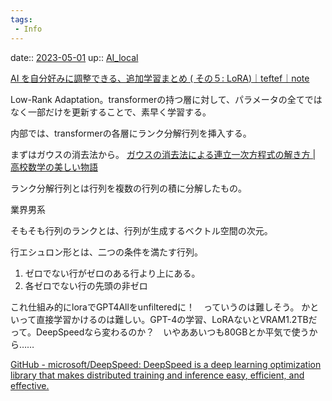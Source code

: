 ```yaml
---
tags:
 - Info
---
```


date:: [2023-05-01](/Daily_Note/2023-05-01.md)
up:: [AI_local](../Bar/AI/AI_local.md)

[AI を自分好みに調整できる、追加学習まとめ ( その５: LoRA)｜teftef｜note](https://note.com/te_ftef/n/n096ef64cb6c1)

Low-Rank Adaptation。transformerの持つ層に対して、パラメータの全てではなく一部だけを更新することで、素早く学習する。



内部では、transformerの各層にランク分解行列を挿入する。






まずはガウスの消去法から。
[ガウスの消去法による連立一次方程式の解き方 | 高校数学の美しい物語](https://manabitimes.jp/math/1170)

ランク分解行列とは行列を複数の行列の積に分解したもの。

業界男系

そもそも行列のランクとは、行列が生成するベクトル空間の次元。

行エシュロン形とは、二つの条件を満たす行列。
1. ゼロでない行がゼロのある行より上にある。
2. 各ゼロでない行の先頭の非ゼロ

これ仕組み的にloraでGPT4Allをunfilteredに！　っていうのは難しそう。
かといって直接学習かけるのは難しい。GPT-4の学習、LoRAないとVRAM1.2TBだって。DeepSpeedなら変わるのか？　いやああいつも80GBとか平気で使うから……

[GitHub - microsoft/DeepSpeed: DeepSpeed is a deep learning optimization library that makes distributed training and inference easy, efficient, and effective.](https://github.com/microsoft/DeepSpeed)